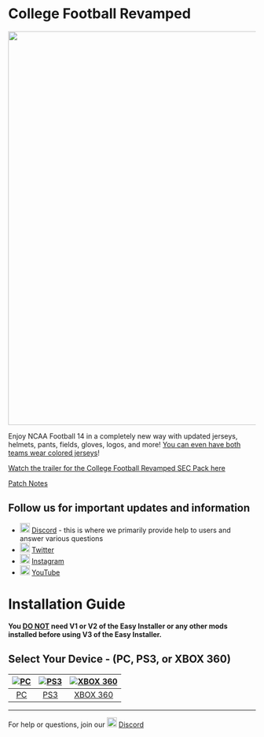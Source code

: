 # College Football Revamped

<p align="center">
  <img width="800" src="https://i.imgur.com/JzwlixK.png">
</p>

Enjoy NCAA Football 14 in a completely new way with updated jerseys, helmets, pants, fields, gloves, logos, and more! [You can even have both teams wear colored jerseys](https://i.imgur.com/j3FKnbD.jpg)!

[Watch the trailer for the College Football Revamped SEC Pack here](https://www.youtube.com/watch?v=0izPdxn0HSI)

[Patch Notes](https://i.imgur.com/INAdo18.png)

## Follow us for important updates and information
- <img width="20" src="https://logo-logos.com/wp-content/uploads/2018/03/Discord_icon.png"> [Discord](https://discord.com/invite/cfbr) - this is where we primarily provide help to users and answer various questions
- <img width="20" src="https://1000logos.net/wp-content/uploads/2017/06/Twitter-Logo.png"> [Twitter](https://twitter.com/CFBRevamped)
- <img width="20" src="https://icon-library.com/images/62-instagram-512.png"> [Instagram](https://www.instagram.com/cfbrevamped/)
- <img width="20" src="https://img.favpng.com/0/5/6/youtube-logo-png-favpng-9aSw7LevnfxZKMvi1vS7BATkQ.jpg"> [YouTube](https://www.youtube.com/channel/UCCY9bWCdGvitI2YyO5o4sQg?)

# Installation Guide
**You <ins>DO NOT</ins> need V1 or V2 of the Easy Installer or any other mods installed before using V3 of the Easy Installer.** 

## Select Your Device - (PC, PS3, or XBOX 360)
| [![PC](https://i.dlpng.com/static/png/6744788_preview.png)](https://igloo1.github.io/CFBR/PC)  | [![PS3](https://logonoid.com/images/playstation-3-logo.png)](https://igloo1.github.io/CFBR/PS3) | [![XBOX 360](https://i.pinimg.com/originals/79/48/90/794890a80e74dc1c0494d0cf2ecdc68b.png)](https://igloo1.github.io/CFBR/XBOX) |
|:---:|:---:|:---:|
| [PC](https://igloo1.github.io/CFBR/PC) | [PS3](https://igloo1.github.io/CFBR/PS3) | [XBOX 360](https://igloo1.github.io/CFBR/XBOX) |

---------
For help or questions, join our <img width="20" src="https://logo-logos.com/wp-content/uploads/2018/03/Discord_icon.png"> [Discord](https://discord.com/invite/cfbr)
